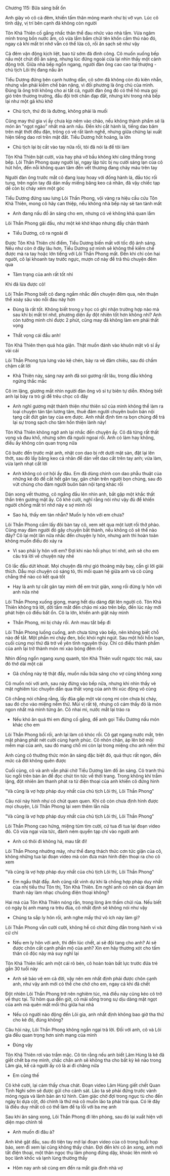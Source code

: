 




Chương 115: Bữa sáng bất ổn

Anh giày vò cô cả đêm, khiến tấm thân mỏng manh như bị vỡ vụn. Lúc cô tỉnh dậy, vị trí bên cạnh đã không còn người

Tôn Khả Thiên cố gắng nhấc thân thể đau nhức vào nhà tắm. Vừa ngâm mình trong bồn nước ấm, cô vừa lẩm bẩm chửi tên khốn cầm thú nào đó, ngay cả khi mất trí nhớ vẫn có thể lừa cô, rồi ăn sạch sẽ như vậy

Cả đêm vận động kịch liệt, bao tử sớm đã đình công. Cô muốn xuống bếp nấu một chút đồ ăn sáng, nhưng lúc đứng ngoài cửa lại nhìn thấy một cảnh động trời. Giữa nhà bếp ngổn ngang, người đàn ông cao cao tại thượng - chủ tịch Lôi thị đang nấu ăn

Tiểu Dương đứng bên cạnh hướng dẫn, cô sớm đã không còn đủ kiên nhẫn, nhưng vẫn phải kiềm chế bản năng, vì đối phương là ông chủ của mình. Đúng là ông trời không cho ai tất cả, người đàn ông đó có thể hô mưa gọi gió trên thương trường, đầu đội trời chân đạp đất, nhưng khi trong nhà bếp lại như một gã khù khờ

- Chủ tịch, thứ đó là đường, không phải là muối

Cũng may thứ gia vị ấy chưa kịp nêm vào chảo, nếu không thành phẩm sẽ là món ăn "ngọt ngào" nhất mà anh nấu. Đến khi cắt hành lá, tiếng dao băm trên mặt thớt đều đặn, trông có vẻ rất lành nghề, nhưng giữa chừng lại xuất hiện tiếng dao rơi trên mặt đất. Tiểu Dương hốt hoảng, la lớn

- Chủ tịch lại bị cắt vào tay nữa rồi, tôi đã nói là để tôi làm

Tôn Khả Thiên bật cười, vừa hay phá vỡ bầu không khí căng thẳng trong bếp. Lôi Thần Phong quay người lại, ngay lập tức bị nụ cười sáng lạn của cô hút hồn, đến nỗi không quan tâm đến vết thương đang chảy máu trên tay

Người đàn ông trước mắt cô đang loay hoay với đống hành lá, đầu tóc rối tung, trên ngón tay đã dán mấy miếng băng keo cá nhân, đã vậy chiếc tạp dề còn bị cháy xém một góc

Tiểu Dương đứng sau lưng Lôi Thần Phong, vội vàng ra hiệu cầu cứu Tôn Khả Thiên, mong cô hãy can thiệp, nếu không nhà bếp này sẽ tan tành mất

- Anh đang nấu đồ ăn sáng cho em, nhưng có vẻ không khả quan lắm

Lôi Thần Phong gãi đầu, như một kẻ khờ khạo nhưng đầy chân thành

- Tiểu Dương, cô ra ngoài đi

Được Tôn Khả Thiên chỉ điểm, Tiểu Dương biến mất với tốc độ ánh sáng. Nếu như còn ở đây lâu hơn, Tiểu Dương sợ mình sẽ không thể kiềm chế được mà ra tay hoặc lớn tiếng với Lôi Thần Phong mất. Đến khi chỉ còn hai người, cô lại khoanh tay trước ngực, mượn cớ này để trả thù chuyện đêm qua


- Tâm trạng của anh rất tốt nhỉ

Khi đã lừa được cô!

Lôi Thần Phong biết cô đang ngầm nhắc đến chuyện đêm qua, nên thuận thế xoáy sâu vào nỗi đau này hơn

- Đúng là rất tốt. Không biết trong y học có ghi nhận trường hợp nào mà sau khi bị mất trí nhớ, phương diện ấy đột nhiên tốt hơn không nhỉ? Anh còn tưởng mình chỉ được 2 phút, cũng may đã không làm em phải thất vọng

- Thất vọng cái đầu anh!

Tôn Khả Thiên thẹn quá hóa giận. Thật muốn đánh vào khuôn mặt vô sỉ ấy vài cái

Lôi Thần Phong tựa lưng vào kệ chén, bày ra vẻ đăm chiêu, sau đó chầm chậm cất lời

- Khả Thiên này, sáng nay anh đã soi gương rất lâu, trong đầu không ngừng thắc mắc

Cô im lặng, giương mắt nhìn người đàn ông vô sỉ tự biên tự diễn. Không biết anh lại bày ra trò gì để trêu chọc cô đây

- Anh nghĩ gương mặt thánh thiện như thiên sứ của mình không thể làm ra loại chuyện tán tận lương tâm, thuê đám người chuyên buôn bán nội tạng cắt đứt gân tay của em được. Anh nhất định tìm ra bọn chúng để trả lại sự trong sạch cho tâm hồn thiện lành này!

Tôn Khả Thiên không ngờ anh lại nhắc đến chuyện ấy. Cô đã từng rất thất vọng và đau khổ, nhưng sớm đã nguôi ngoai rồi. Anh có làm hay không, điều ấy không còn quan trọng nữa

Cô bước đến trước mặt anh, nhặt con dao bị rớt dưới mặt sàn, đặt lại lên thớt, sau đó lấy băng keo cá nhân để dán vết dao cắt trên tay anh; vừa làm, vừa lạnh nhạt cất lời

- Anh không có cơ hội ấy đâu. Em đã dùng chính con dao phẫu thuật của những kẻ đó để cắt hết gân tay, gân chân trên người bọn chúng, sau đó vứt chúng cho đám người buôn bán nội tạng khác rồi

Dán xong vết thương, cô ngẩng đầu lên nhìn anh, bắt gặp một khắc thất thần trên gương mặt ấy. Cô khẽ cười, nghĩ rằng nói như vậy đủ để khiến người chồng mất trí nhớ này e sợ mình rồi

- Sao hả, thấy em tàn nhẫn? Muốn ly hôn với em chưa?

Lôi Thần Phong cầm lấy đôi bàn tay cô, xem xét qua một lượt rồi thở phào. Cũng may đám người đó gây chuyện bất thành, nếu không cô sẽ thế nào đây? Cô lại một lần nữa nhắc đến chuyện ly hôn, nhưng anh thì hoàn toàn không muốn điều đó xảy ra

- Vì sao phải ly hôn với em? Đợi khi nào hồi phục trí nhớ, anh sẽ cho em câu trả lời về chuyện này nhé

Cô lắc đầu dứt khoát. Mọi chuyện đã như gió thoảng mây bay, cần gì lời giải thích. Dẫu mọi chuyện có sáng tỏ, thì mối quan hệ giữa anh và cô cũng chẳng thể nào có kết quả tốt

- Hay là anh tự cắt gân tay mình để em trút giận, xong rồi đừng ly hôn với anh nữa nhé

Lôi Thần Phong xuống giọng, mang hết dịu dàng đặt lên người cô. Tôn Khả Thiên không trả lời, dời tầm mắt đến chảo mì xào trên bếp, đến lúc này mới phát hiện có điều bất ổn. Cô la lớn, khiến anh giật nảy mình

- Thần Phong, mì bị cháy rồi. Anh mau tắt bếp đi


Lôi Thần Phong luống cuống, anh chưa từng vào bếp, nên không biết chỗ nào để tắt. Một phần mì cháy đen, bốc khói nghi ngút. Sau một hồi hỗn loạn, cuối cùng mọi thứ đã trở về yên tĩnh nguyên thủy. Chỉ có điều thành phẩm của anh lại trở thành món mì xào bóng đêm rồi

Nhìn đống ngổn ngang xung quanh, tôn Khả Thiên vuốt ngược tóc mái, sau đó thở dài một cái

- Gã chồng này tệ thật đấy, muốn nấu bữa sáng cho vợ cũng không xong

Cô muốn nói với anh, sau này đừng vào bếp nữa, nhưng khi nhìn thấy vẻ mặt nghiêm túc chuyển dần qua thất vọng của anh thì xúc động vô cùng

Cô chẳng nói chẳng rằng, lấy đũa gắp một vài cọng mì còn chưa bị cháy, sau đó cho vào miệng nếm thử. Mùi vị rất tệ, nhưng cô cảm thấy đó là món ngon nhất mà mình từng ăn. Cô nhai mì, nước mắt lại trào ra

- Nếu khó ăn quá thì em đừng cố gắng, để anh gọi Tiểu Dương nấu món khác cho em

Lôi Thần Phong bối rối, anh lại làm cô khóc rồi. Cô gạt ngang nước mắt, trên mặt phảng phất nét cười cùng hạnh phúc. Cô nhón chân, áp lên bờ môi mềm mại của anh, sau đó mang chỗ mì còn lại trong miệng cho anh nếm thử

Anh cùng cô thưởng thức món ăn sáng đặc biệt đó, quả thực rất ngon, đến mức cả đời không quên được

Cuối cùng, cô và anh vẫn phải chờ Tiểu Dương làm đồ ăn sáng. Cô tranh thủ lúc ngồi trên bàn ăn để đọc chút tin tức về thời trang. Trong không khí trầm lặng, đột nhiên âm thanh phát ra từ điện thoại của anh khiến cô đứng hình

"Và cũng là vợ hợp pháp duy nhất của chủ tịch Lôi thị, Lôi Thần Phong"

Câu nói này hình như có chút quen quen. Khi cô còn chưa định hình được mọi chuyện, Lôi Thần Phong lại xem thêm lần nữa

"Và cũng là vợ hợp pháp duy nhất của chủ tịch Lôi thị, Lôi Thần Phong"

Lôi Thần Phong cao hứng, miệng tủm tỉm cười, cứ tua đi tua lại đoạn video đó. Cô vừa ngại vừa tức, đành ném quyển tạp chí vào người anh

- Anh có thôi đi không hả, mau tắt đi!

Lôi Thần Phong nhướng mày, như thể đang thách thức cơn tức giận của cô, không những tua lại đoạn video mà còn đưa màn hình điện thoại ra cho cô xem

"Và cũng là vợ hợp pháp duy nhất của chủ tịch Lôi thị, Lôi Thần Phong"

- Em ngầu thật đấy. Anh cũng rất vinh dự khi là chồng hợp pháp duy nhất của nhị tiểu thư Tôn thị, Tôn Khả Thiên. Em nghĩ anh có nên cài đoạn âm thanh này làm nhạc chuông điện thoại không?

Hai má của Tôn Khả Thiên nóng rần, trong lòng âm thầm chửi rủa. Nếu biết có ngày bị anh mang ra trêu đùa, cô nhất định sẽ không nói như vậy

- Chúng ta sắp ly hôn rồi, anh nghe mấy thứ vô ích này làm gì?

Lôi Thần Phong vẫn cười cười, không hề có chút đứng đắn trong hành vi và cử chỉ


- Nếu em ly hôn với anh, thì đến lúc chết, ai sẽ đội tang cho anh? Ai sẽ được chôn cất cạnh phần mộ của anh? Xin em hãy thương xót cho tấm thân cô độc này mà suy nghĩ lại

Tôn Khả Thiên liếc anh một cái rõ bén, cô hoàn toàn bất lực trước đứa trẻ gần 30 tuổi này

- Anh sẽ bảo vệ em cả đời, vậy nên em nhất định phải được chôn cạnh anh, như vậy anh mới có thể che chở cho em, ngay cả khi đã chết

Đột nhiên Lôi Thần Phong trở nên nghiêm túc, mà điều này cũng kéo cô trở về thực tại. Từ hôm qua đến giờ, cô mải sống trong sự dịu dàng mật ngọt của anh mà quên mất mối thù giữa hai nhà

- Nếu có người nào động đến Lôi gia, anh nhất định không bao giờ tha thứ cho kẻ đó, đúng không?

Câu hỏi này, Lôi Thần Phong không ngần ngại trả lời. Đối với anh, cô và Lôi gia đều quan trọng hơn sinh mạng của mình

- Đúng vậy

Tôn Khả Thiên rơi vào trầm mặc. Cô tin rằng nếu anh biết Lâm Hùng là kẻ đã giết chết ba mẹ mình, chắc chắn anh sẽ không tha cho bất kỳ kẻ nào trong Lâm gia, kể cả người ấy có là ai đi chăng nữa

- Em cũng thế

Cô khẽ cười, lại cảm thấy chua chát. Đoạn video Lâm Hùng giết chết Quan Tịnh Nghi sớm sẽ được gửi cho cảnh sát. Lão ta sẽ phải đứng trước vành móng ngựa và lãnh bản án tử hình. Cảm giác chờ đợi trong ngục tù cho đến ngày bị dựa cột, đó chính là thứ mà cô muốn lão ta phải trải qua. Có lẽ đây là điều duy nhất cô có thể làm để tạ lỗi với ba mẹ anh

Sau khi ăn sáng xong, Lôi Thần Phong đi lên phòng, sau đó lại xuất hiện với diện mạo chỉnh tề

- Anh muốn đi đâu à?

Anh khẽ gật đầu, sau đó tiện tay mở lại đoạn video của cô trong buổi họp báo, xem đi xem lại cũng không thấy chán. Đợi đến khi cô ăn xong, anh mới tắt điện thoại, một thân ngọc thụ lâm phong đứng dậy, khoác lên mình vỏ bọc lãnh khốc và lạnh lùng thường thấy

- Hôm nay anh sẽ cùng em đến ra mắt gia đình nhà vợ




